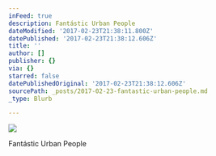 ```yaml
---
inFeed: true
description: Fantástic Urban People
dateModified: '2017-02-23T21:38:11.800Z'
datePublished: '2017-02-23T21:38:12.606Z'
title: ''
author: []
publisher: {}
via: {}
starred: false
datePublishedOriginal: '2017-02-23T21:38:12.606Z'
sourcePath: _posts/2017-02-23-fantastic-urban-people.md
_type: Blurb

---
```

![](https://the-grid-user-content.s3-us-west-2.amazonaws.com/f9eb271e-0413-4518-8d68-ad9a7dc8faa7.jpg)

Fantástic Urban People